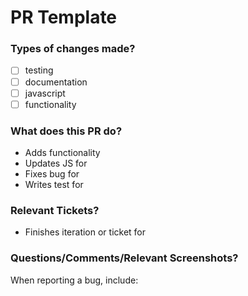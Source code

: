 # PR Template

### Types of changes made?

- [ ]  testing
- [ ]  documentation
- [ ]  javascript
- [ ]  functionality

### What does this PR do?

- Adds functionality
- Updates JS for
- Fixes bug for
- Writes test for

### Relevant Tickets?

- Finishes iteration or ticket for

### Questions/Comments/Relevant Screenshots?

When reporting a bug, include: